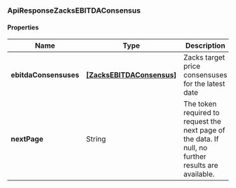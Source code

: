 
[//]: # (CLASS:ApiResponseZacksEBITDAConsensus)

[//]: # (KIND:object)

### ApiResponseZacksEBITDAConsensus

#### Properties

[//]: # (START_DEFINITION)

Name | Type | Description
------------ | ------------- | -------------
**ebitdaConsensuses** | [**[ZacksEBITDAConsensus]**](ZacksEBITDAConsensus.md) | Zacks target price consensuses for the latest date &nbsp;
**nextPage** | String | The token required to request the next page of the data. If null, no further results are available. &nbsp;

[//]: # (END_DEFINITION)


[//]: # (CONTAINED_CLASS:ZacksEBITDAConsensus)





